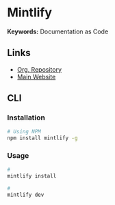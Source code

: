 # Mintlify

<!--
https://writer.mintlify.com/
https://docs.uselotus.io/overview/why-lotus
https://flipt.io/docs/
-->

**Keywords:** Documentation as Code

## Links

- [Org. Repository](https://github.com/mintlify)
- [Main Website](https://mintlify.com/)

## CLI

### Installation

```sh
# Using NPM
npm install mintlify -g
```

### Usage

```sh
#
mintlify install

#
mintlify dev
```
